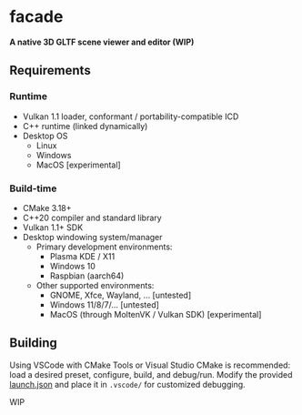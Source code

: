 # facade

**A native 3D GLTF scene viewer and editor (WIP)**

## Requirements

### Runtime

- Vulkan 1.1 loader, conformant / portability-compatible ICD
- C++ runtime (linked dynamically)
- Desktop OS
  - Linux
  - Windows
  - MacOS [experimental]

### Build-time

- CMake 3.18+
- C++20 compiler and standard library
- Vulkan 1.1+ SDK
- Desktop windowing system/manager
  - Primary development environments:
    - Plasma KDE / X11
    - Windows 10
    - Raspbian (aarch64)
  - Other supported environments:
    - GNOME, Xfce, Wayland, ... [untested]
    - Windows 11/8/7/... [untested]
    - MacOS (through MoltenVK / Vulkan SDK) [experimental]

## Building

Using VSCode with CMake Tools or Visual Studio CMake is recommended: load a desired preset, configure, build, and debug/run. Modify the provided [launch.json](https://github.com/cpp-gamedev/facade/misc/launch.json) and place it in `.vscode/` for customized debugging.

WIP
